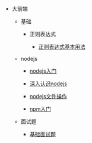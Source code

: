 * 大前端

	* 基础

		* 正则表达式

			- [正则表达式基本用法](开发积累/正则表达式/正则表达式基本用法.md)

	* nodejs

		* [nodejs入门](知识笔记/大前端/nodejs/nodejs开发/nodejs入门.md)
		* [深入认识nodejs](知识笔记/大前端/nodejs/nodejs开发/深入认识nodejs.md)
		* [nodejs文件操作](知识笔记/大前端/nodejs/nodejs开发/nodejs文件操作.md)
		
		* [npm入门](知识笔记/大前端/nodejs/npm入门.md)

	* 面试题

		* [基础面试题](知识笔记/大前端/面试题/基础面试题/基础面试题.md)
	
